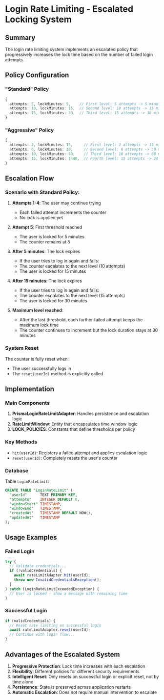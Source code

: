 # Login Rate Limiting - Escalated Locking System

## Summary

The login rate limiting system implements an escalated policy that progressively increases the lock time based on the number of failed login attempts.

## Policy Configuration

### "Standard" Policy
```typescript
{
  attempts: 5, lockMinutes: 5,    // First level: 5 attempts -> 5 minutes
  attempts: 10, lockMinutes: 15,  // Second level: 10 attempts -> 15 minutes  
  attempts: 15, lockMinutes: 30,  // Third level: 15 attempts -> 30 minutes
}
```

### "Aggressive" Policy
```typescript
{
  attempts: 3, lockMinutes: 15,     // First level: 3 attempts -> 15 minutes
  attempts: 6, lockMinutes: 30,     // Second level: 6 attempts -> 30 minutes
  attempts: 10, lockMinutes: 60,    // Third level: 10 attempts -> 60 minutes
  attempts: 15, lockMinutes: 1440,  // Fourth level: 15 attempts -> 24 hours
}
```

## Escalation Flow

### Scenario with Standard Policy:

1. **Attempts 1-4**: The user may continue trying
   - Each failed attempt increments the counter
   - No lock is applied yet

2. **Attempt 5**: First threshold reached
   - The user is locked for 5 minutes
   - The counter remains at 5

3. **After 5 minutes**: The lock expires
   - If the user tries to log in again and fails:
   - The counter escalates to the next level (10 attempts)
   - The user is locked for 15 minutes

4. **After 15 minutes**: The lock expires
   - If the user tries to log in again and fails:
   - The counter escalates to the next level (15 attempts)
   - The user is locked for 30 minutes

5. **Maximum level reached**:
   - After the last threshold, each further failed attempt keeps the maximum lock time
   - The counter continues to increment but the lock duration stays at 30 minutes

### System Reset

The counter is fully reset when:
- The user successfully logs in
- The `reset(userId)` method is explicitly called

## Implementation

### Main Components

1. **PrismaLoginRateLimitAdapter**: Handles persistence and escalation logic
2. **RateLimitWindow**: Entity that encapsulates time window logic
3. **LOCK_POLICIES**: Constants that define thresholds per policy

### Key Methods

- `hit(userId)`: Registers a failed attempt and applies escalation logic
- `reset(userId)`: Completely resets the user's counter

### Database

Table `LoginRateLimit`:
```sql
CREATE TABLE "LoginRateLimit" (
  "userId"      TEXT PRIMARY KEY,
  "attempts"    INTEGER DEFAULT 0,
  "windowStart" TIMESTAMP,
  "windowEnd"   TIMESTAMP,
  "createdAt"   TIMESTAMP DEFAULT NOW(),
  "updatedAt"   TIMESTAMP
);
```

## Usage Examples

### Failed Login
```typescript
try {
  // Validate credentials...
  if (!validCredentials) {
    await rateLimitAdapter.hit(userId);
    throw new InvalidCredentialsException();
  }
} catch (LoginRateLimitExceededException) {
  // User is locked - show a message with remaining time
}
```

### Successful Login
```typescript
if (validCredentials) {
  // Reset rate limiting on successful login
  await rateLimitAdapter.reset(userId);
  // Continue with login flow...
}
```

## Advantages of the Escalated System

1. **Progressive Protection**: Lock time increases with each escalation
2. **Flexibility**: Different policies for different security requirements
3. **Intelligent Reset**: Only resets on successful login or explicit reset, not by time alone
4. **Persistence**: State is preserved across application restarts
5. **Automatic Escalation**: Does not require manual intervention to escalate
